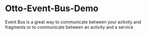 # Otto-Event-Bus-Demo
Event Bus is a great way to communicate between your activity and fragments or to communicate between an activity and a service
